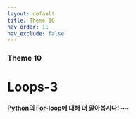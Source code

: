 ```yaml
---
layout: default
title: Theme 10
nav_order: 11
nav_exclude: false
---
```

### Theme 10
# Loops-3
#### Python의 For-loop에 대해 더 알아봅시다! ~~